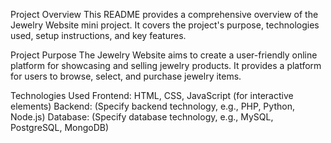 Project Overview
This README provides a comprehensive overview of the Jewelry Website mini project. It covers the project's purpose, technologies used, setup instructions, and key features.

Project Purpose
The Jewelry Website aims to create a user-friendly online platform for showcasing and selling jewelry products. It provides a platform for users to browse, select, and purchase jewelry items.

Technologies Used
Frontend: HTML, CSS, JavaScript (for interactive elements)
Backend: (Specify backend technology, e.g., PHP, Python, Node.js)
Database: (Specify database technology, e.g., MySQL, PostgreSQL, MongoDB)
